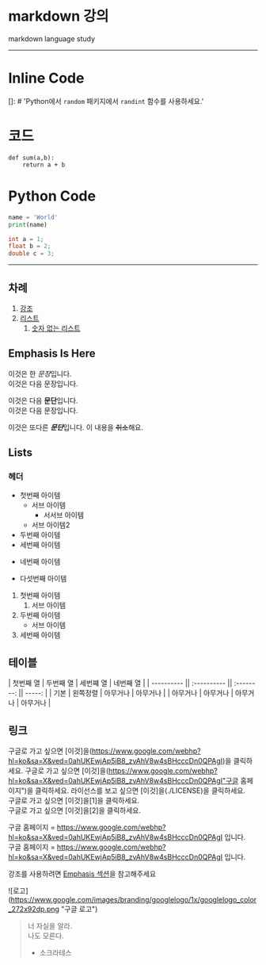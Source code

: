 markdown 강의
========
markdown language study

**************

# Inline Code

[//]: # (Python에서 `random` 패키지에서 `randint` 함수를 사용하세요.)
[//]: # "인라인 코드를 작성하려면 틱을 이용하세요"
[]: # 'Python에서 `random` 패키지에서 `randint` 함수를 사용하세요.'

# 코드
    def sum(a,b):
        return a + b

# Python Code
```python
name = 'World'
print(name)
```

```java
int a = 1;
float b = 2;
double c = 3;
```
-----------------------

## 차례
1. [강조](#Emphasis)
2. [리스트](#Lists)
   1. [숫자 없는 리스트]()

## Emphasis Is Here

이것은 한 *문장*입니다.  
이것은 다음 문장입니다.

이것은 다음 **문단**입니다.  
이것은 다음 문장입니다.

이것은 또다른 ***문단***입니다.
이 내용을 ~~취소~~해요.

## Lists
### 헤더

- 첫번째 아이템
  - 서브 아이템
    - 서서브 아이템
  - 서브 아이템2
- 두번째 아이템
- 세번째 아이템
+ 네번째 아이템
* 다섯번째 아이템

1. 첫번째 아이템
   1. 서브 아이템
3. 두번째 아이템
   - 서브 아이템
5. 세번째 아이템

## 테이블

| 첫번째 열 | 두번째 열 | 세번쨰 열 | 네번째 열 |
| ---------- || :---------- || :--------: || -----: | 
| 기본 | 왼쪽정렬 | 아무거나 | 아무거나 |
| 아무거나 | 아무거나 | 아무거나 | 아무거나 |

## 링크
구글로 가고 싶으면 [이것]을(https://www.google.com/webhp?hl=ko&sa=X&ved=0ahUKEwjAp5iB8_zvAhV8w4sBHcccDn0QPAgI)을 클릭하세요.
구글로 가고 싶으면 [이것]을(https://www.google.com/webhp?hl=ko&sa=X&ved=0ahUKEwjAp5iB8_zvAhV8w4sBHcccDn0QPAgI"구글 홈페이지")을 클릭하세요.
라이선스를 보고 싶으면 [이것]을(./LICENSE)을 클릭하세요.  
구글로 가고 싶으면 [이것]을[1]을 클릭하세요.  
구글로 가고 싶으면 [이것]을[2]을 클릭하세요.  

구글 홈페이지 = https://www.google.com/webhp?hl=ko&sa=X&ved=0ahUKEwjAp5iB8_zvAhV8w4sBHcccDn0QPAgI 입니다.  
구글 홈페이지 = <https://www.google.com/webhp?hl=ko&sa=X&ved=0ahUKEwjAp5iB8_zvAhV8w4sBHcccDn0QPAgI> 입니다.  

[구글]: https://www.google.com/webhp?hl=ko&sa=X&ved=0ahUKEwjAp5iB8_zvAhV8w4sBHcccDn0QPAgI
[네이버]: https://www.naver.com/

강조를 사용하려면 [Emphasis 섹션](#Emphasis-Is-Here)을 참고해주세요


![로고]
(https://www.google.com/images/branding/googlelogo/1x/googlelogo_color_272x92dp.png "구글 로고")

> 너 자실을 알라.  
> 나도 모른다.
>  - 소크라테스

